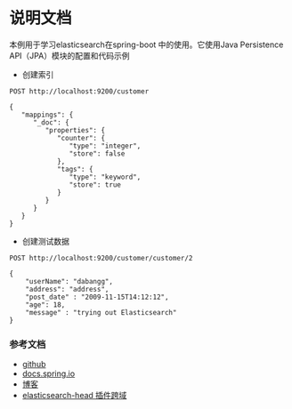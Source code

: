 # 说明文档
本例用于学习elasticsearch在spring-boot 中的使用。它使用Java Persistence API（JPA）模块的配置和代码示例

- 创建索引

```
POST http://localhost:9200/customer

{
   "mappings": {
      "_doc": {
         "properties": {
            "counter": {
               "type": "integer",
               "store": false
            },
            "tags": {
               "type": "keyword",
               "store": true
            }
         }
      }
   }
}
```

- 创建测试数据

```
POST http://localhost:9200/customer/customer/2

{
    "userName": "dabangg",
	"address": "address",
    "post_date" : "2009-11-15T14:12:12",
	"age": 18,
    "message" : "trying out Elasticsearch"
}
```

### 参考文档
- [github](https://github.com/Nasruddin/elasticsearch-spring-boot-spring-data)
- [docs.spring.io](https://docs.spring.io/spring-data/elasticsearch/docs/current/reference/html/#repositories.definition)
- [博客](https://www.cnblogs.com/shaozm/p/9990914.html)
- [elasticsearch-head 插件跨域](https://my.oschina.net/yimingkeji/blog/2978993)
